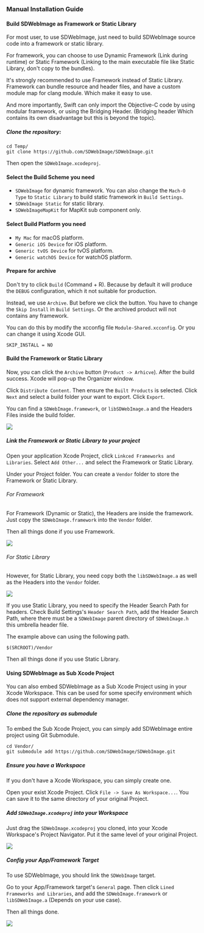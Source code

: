 ### Manual Installation Guide

#### Build SDWebImage as Framework or Static Library

For most user, to use SDWebImage, just need to build SDWebImage source code into a framework or static library.

For framework, you can choose to use Dynamic Framework (Link during runtime) or Static Framework (Linking to the main executable file like Static Library, don't copy to the bundles).

It's strongly recommended to use Framework instead of Static Library. Framework can bundle resource and header files, and have a custom module map for clang module. Which make it easy to use.

And more importantly, Swift can only import the Objective-C code by using modular framework, or using the Bridging Header. (Bridging header Which contains its own disadvantage but this is beyond the topic).

##### Clone the repository:

```
cd Temp/
git clone https://github.com/SDWebImage/SDWebImage.git
```

Then open the `SDWebImage.xcodeproj`.

#### Select the Build Scheme you need

- `SDWebImage` for dynamic framework. You can also change the `Mach-O Type` to `Static Library` to build static framework in `Build Settings`.
- `SDWebImage Static` for static library.
- `SDWebImageMapKit` for MapKit sub component only.

#### Select Build Platform you need

- `My Mac` for macOS platform.
- `Generic iOS Device` for iOS platform.
- `Generic tvOS Device` for tvOS platform.
- `Generic watchOS Device` for watchOS platform.

#### Prepare for archive

Don't try to click `Build` (Command + R). Because by default it will produce the `DEBUG` configuration, which it not suitable for production.

Instead, we use `Archive`. But before we click the button. You have to change the `Skip Install` in `Build Settings`. Or the archived product will not contains any framework.

You can do this by modify the xcconfig file `Module-Shared.xcconfig`. Or you can change it using Xcode GUI.

```
SKIP_INSTALL = NO
```

####

#### Build the Framework or Static Library

Now, you can click the `Archive` button (`Product -> Arhicve`). After the build success. Xcode will pop-up the Organizer window.

Click `Distribute Content`. Then ensure the `Built Products` is selected. Click `Next` and select a build folder your want to export. Click `Export`.

You can find a `SDWebImage.framework`, or `libSDWebImage.a` and the Headers Files inside the build folder.

![](https://user-images.githubusercontent.com/6919743/55800822-2bd83880-5b07-11e9-8d72-0d57a848aaf4.png)

##### Link the Framework or Static Library to your project

Open your application Xcode Project, click `Linkced Frameworks and Libraries`. Select `Add Other...` and select the Framework or Static Library.

Under your Project folder. You can create a `Vendor` folder to store the Framework or Static Library.

###### For Framework

For Framework (Dynamic or Static), the Headers are inside the framework. Just copy the `SDWebImage.framework` into the `Vendor` folder.

Then all things done if you use Framework.

![](https://user-images.githubusercontent.com/6919743/55804348-af495800-5b0e-11e9-828c-70711ea5fdca.png)

###### For Static Library

However, for Static Library, you need copy both the `libSDWebImage.a` as well as the Headers into the `Vendor` folder.

![](https://user-images.githubusercontent.com/6919743/55804133-4e218480-5b0e-11e9-86ac-f17aabf6e0c5.png)

If you use Static Library, you need to specify the Header Search Path for headers. Check Build Settings's `Header Search Path`, add the Header Search Path, where there must be a `SDWebImage` parent directory of `SDWebImage.h` this umbrella header file.

The example above can using the following path.

```
$(SRCROOT)/Vendor
```

Then all things done if you use Static Library.

#### Using SDWebImage as Sub Xcode Project

You can also embed SDWebImage as a Sub Xcode Project using in your Xcode Workspace. This can be used for some specify environment which does not support external dependency manager.

##### Clone the repository as submodule

To embed the Sub Xcode Project, you can simply add SDWebImage entire project using Git Submodule. 

```
cd Vendor/
git submodule add https://github.com/SDWebImage/SDWebImage.git
```

##### Ensure you have a Workspace

If you don't have a Xcode Workspace, you can simply create one.

Open your exist Xcode Project. Click `File -> Save As Workspace...`. You can save it to the same directory of your original Project.

##### Add `SDWebImage.xcodeproj` into your Workspace

Just drag the `SDWebImage.xcodeproj` you cloned, into your Xcode Workspace's Project Navigator. Put it the same level of your original Project.

![](https://user-images.githubusercontent.com/6919743/55799669-802de900-5b04-11e9-84c0-08d4d9452549.png)

##### Config your App/Framework Target

To use SDWebImage, you should link the `SDWebImage` target.

Go to your App/Framework target's `General` page. Then click `Lined Frameworks and Libraries`, and add the `SDWebImage.framework` or `libSDWebImage.a` (Depends on your use case).

Then all things done.

![](https://user-images.githubusercontent.com/6919743/55799628-68eefb80-5b04-11e9-8f0b-4b7818c5d1fd.png)



